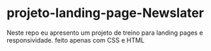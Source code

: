 # projeto-landing-page-Newslater
Neste repo eu apresento um projeto de treino para landing pages e responsividade. feito apenas com CSS e HTML

